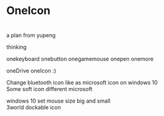 # OneIcon

#

a plan from yupeng </br>


thinking

onekeyboard onebutton onegamemouse onepen onemore </br>

oneDrive oneIcon :)  </br>

Change bluetooth icon like as microsoft icon on windows 10 </br>
Some soft icon different microsoft </br>

windows 10 set mouse size big and small </br>
3world dockable icon</br>

